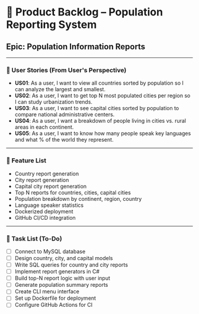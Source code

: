 # 📝 Product Backlog – Population Reporting System

## Epic: Population Information Reports

---

### 🔸 User Stories (From User's Perspective)

- **US01**: As a user, I want to view all countries sorted by population so I can analyze the largest and smallest.
- **US02**: As a user, I want to get top N most populated cities per region so I can study urbanization trends.
- **US03**: As a user, I want to see capital cities sorted by population to compare national administrative centers.
- **US04**: As a user, I want a breakdown of people living in cities vs. rural areas in each continent.
- **US05**: As a user, I want to know how many people speak key languages and what % of the world they represent.

---

### 🔹 Feature List

- Country report generation
- City report generation
- Capital city report generation
- Top N reports for countries, cities, capital cities
- Population breakdown by continent, region, country
- Language speaker statistics
- Dockerized deployment
- GitHub CI/CD integration

---

### 🔧 Task List (To-Do)

- [ ] Connect to MySQL database
- [ ] Design country, city, and capital models
- [ ] Write SQL queries for country and city reports
- [ ] Implement report generators in C#
- [ ] Build top-N report logic with user input
- [ ] Generate population summary reports
- [ ] Create CLI menu interface
- [ ] Set up Dockerfile for deployment
- [ ] Configure GitHub Actions for CI
